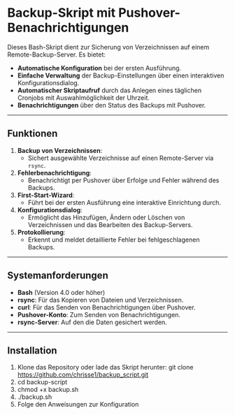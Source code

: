 # Backup-Skript mit Pushover-Benachrichtigungen

Dieses Bash-Skript dient zur Sicherung von Verzeichnissen auf einem Remote-Backup-Server. Es bietet:
- **Automatische Konfiguration** bei der ersten Ausführung.
- **Einfache Verwaltung** der Backup-Einstellungen über einen interaktiven Konfigurationsdialog.
- **Automatischer Skriptaufruf** durch das Anlegen eines täglichen Cronjobs mit Auswahlmöglichkeit der Uhrzeit.
- **Benachrichtigungen** über den Status des Backups mit Pushover.

---

## **Funktionen**
1. **Backup von Verzeichnissen**:
   - Sichert ausgewählte Verzeichnisse auf einen Remote-Server via `rsync`.
2. **Fehlerbenachrichtigung**:
   - Benachrichtigt per Pushover über Erfolge und Fehler während des Backups.
3. **First-Start-Wizard**:
   - Führt bei der ersten Ausführung eine interaktive Einrichtung durch.
4. **Konfigurationsdialog**:
   - Ermöglicht das Hinzufügen, Ändern oder Löschen von Verzeichnissen und das Bearbeiten des Backup-Servers.
5. **Protokollierung**:
   - Erkennt und meldet detaillierte Fehler bei fehlgeschlagenen Backups.

---

## **Systemanforderungen**
- **Bash** (Version 4.0 oder höher)
- **rsync**: Für das Kopieren von Dateien und Verzeichnissen.
- **curl**: Für das Senden von Benachrichtigungen über Pushover.
- **Pushover-Konto**: Zum Senden von Benachrichtigungen.
- **rsync-Server**: Auf den die Daten gesichert werden.

---

## **Installation**
1. Klone das Repository oder lade das Skript herunter:
   git clone https://github.com/chrisse1/backup_script.git
2. cd backup-script
3. chmod +x backup.sh
4. ./backup.sh
5. Folge den Anweisungen zur Konfiguration
